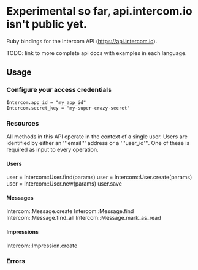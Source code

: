 # Experimental so far, api.intercom.io isn't public yet.

Ruby bindings for the Intercom API (https://api.intercom.io).

TODO: link to more complete api docs with examples in each language.

## Usage

### Configure your access credentials

```
Intercom.app_id = "my_app_id"
Intercom.secret_key = "my-super-crazy-secret"
```

### Resources

All methods in this API operate in the context of a single user. Users are identified by either an '''email''' address or a '''user_id'''.
One of these is required as input to every operation.

#### Users

user = Intercom::User.find(params)
user = Intercom::User.create(params)
user = Intercom::User.new(params)
user.save

#### Messages

Intercom::Message.create
Intercom::Message.find
Intercom::Message.find_all
Intercom::Message.mark_as_read

#### Impressions

Intercom::Impression.create

### Errors
